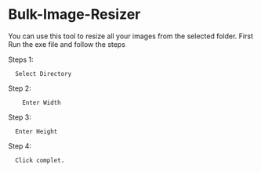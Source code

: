 # Bulk-Image-Resizer

You can use this tool to resize all your images from the selected folder.
First Run the exe file and follow the steps

Steps 1:

      Select Directory
      
Step 2:

        Enter Width
        
Step 3:
      
      Enter Height

Step 4:

      Click complet.
      
